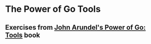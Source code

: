 # The Power of Go Tools

## Exercises from [John Arundel's Power of Go: Tools](https://bitfieldconsulting.com/books/tools) book
